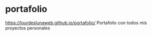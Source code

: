 # portafolio
https://lourdeslunaweb.github.io/portafolio/
Portafolio con todos mis proyectos personales
